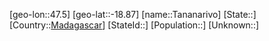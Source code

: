 ﻿---
location: [-18.87,47.5]
type: City
tags:
- geo/City


SpocWebEntityId: 34751
isDeleted: false
confidential: public

---
[geo-lon::47.5]
[geo-lat::-18.87]
[name::Tananarivo]
[State::]
[Country::[Madagascar](geo/Continent/Africa/Madagascar.md)]
[StateId::]
[Population::]
[Unknown::]

